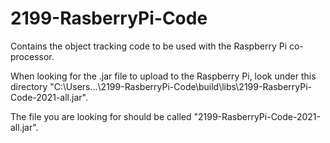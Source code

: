 # 2199-RasberryPi-Code
Contains the object tracking code to be used with the Raspberry Pi co-processor.

When looking for the .jar file to upload to the Raspberry Pi, look under this directory "C:\Users\...\2199-RasberryPi-Code\build\libs\2199-RasberryPi-Code-2021-all.jar".

The file you are looking for should be called "2199-RasberryPi-Code-2021-all.jar".

